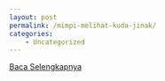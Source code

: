 ```yaml
---
layout: post
permalink: /mimpi-melihat-kuda-jinak/
categories:
    - Uncategorized
---
```


[Baca Selengkapnya](/08)